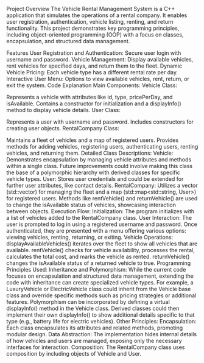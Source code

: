 Project Overview
The Vehicle Rental Management System is a C++ application that simulates the operations of a rental company. It enables user registration, authentication, vehicle listing, renting, and return functionality. This project demonstrates key programming principles, including object-oriented programming (OOP) with a focus on classes, encapsulation, and structured data management.

Features
User Registration and Authentication: Secure user login with username and password.
Vehicle Management: Display available vehicles, rent vehicles for specified days, and return them to the fleet.
Dynamic Vehicle Pricing: Each vehicle type has a different rental rate per day.
Interactive User Menu: Options to view available vehicles, rent, return, or exit the system.
Code Explanation
Main Components:
Vehicle Class:

Represents a vehicle with attributes like id, type, pricePerDay, and isAvailable.
Contains a constructor for initialization and a displayInfo() method to display vehicle details.
User Class:

Represents a user with username and password.
Includes constructors for creating user objects.
RentalCompany Class:

Maintains a fleet of vehicles and a map of registered users.
Provides methods for adding vehicles, registering users, authenticating users, renting vehicles, and returning them.
Detailed Class Descriptions:
Vehicle:
Demonstrates encapsulation by managing vehicle attributes and methods within a single class.
Future improvements could involve making this class the base of a polymorphic hierarchy with derived classes for specific vehicle types.
User:
Stores user credentials and could be extended for further user attributes, like contact details.
RentalCompany:
Utilizes a vector (std::vector<Vehicle>) for managing the fleet and a map (std::map<std::string, User>) for registered users.
Methods like rentVehicle() and returnVehicle() are used to change the isAvailable status of vehicles, showcasing interaction between objects.
Execution Flow:
Initialization: The program initializes with a list of vehicles added to the RentalCompany class.
User Interaction:
The user is prompted to log in using a registered username and password.
Once authenticated, they are presented with a menu offering various options: viewing vehicles, renting, returning, or exiting.
Vehicle Operations:
displayAvailableVehicles() iterates over the fleet to show all vehicles that are available.
rentVehicle() checks for vehicle availability, processes the rental, calculates the total cost, and marks the vehicle as rented.
returnVehicle() changes the isAvailable status of a returned vehicle to true.
Programming Principles Used:
Inheritance and Polymorphism:
While the current code focuses on encapsulation and structured data management, extending the code with inheritance can create specialized vehicle types. For example, a LuxuryVehicle or ElectricVehicle class could inherit from the Vehicle base class and override specific methods such as pricing strategies or additional features.
Polymorphism can be incorporated by defining a virtual displayInfo() method in the Vehicle class. Derived classes could then implement their own displayInfo() to show additional details specific to that type (e.g., battery life for electric vehicles).
Other Principles:
Encapsulation: Each class encapsulates its attributes and related methods, promoting modular design.
Data Abstraction: The implementation hides internal details of how vehicles and users are managed, exposing only the necessary interfaces for interaction.
Composition: The RentalCompany class uses composition by including objects of Vehicle and User.